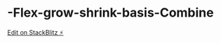 # -Flex-grow-shrink-basis-Combine

[Edit on StackBlitz ⚡️](https://stackblitz.com/edit/web-platform-757uic)